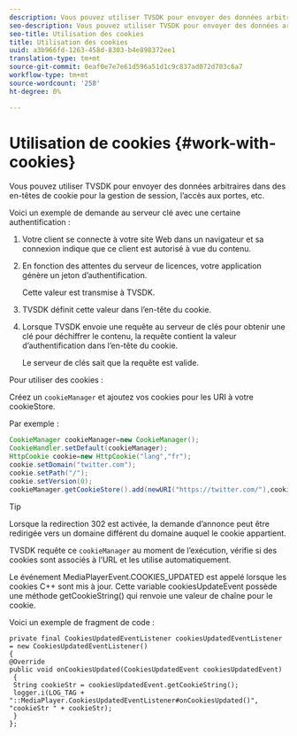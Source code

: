 ```yaml
---
description: Vous pouvez utiliser TVSDK pour envoyer des données arbitraires dans des en-têtes de cookie pour la gestion de session, l’accès aux portes, etc.
seo-description: Vous pouvez utiliser TVSDK pour envoyer des données arbitraires dans des en-têtes de cookie pour la gestion de session, l’accès aux portes, etc.
seo-title: Utilisation des cookies
title: Utilisation des cookies
uuid: a3b966fd-1263-458d-8303-b4e898372ee1
translation-type: tm+mt
source-git-commit: 0eaf0e7e7e61d596a51d1c9c837ad072d703c6a7
workflow-type: tm+mt
source-wordcount: '258'
ht-degree: 0%

---
```



# Utilisation de cookies {#work-with-cookies}

Vous pouvez utiliser TVSDK pour envoyer des données arbitraires dans des en-têtes de cookie pour la gestion de session, l’accès aux portes, etc.

Voici un exemple de demande au serveur clé avec une certaine authentification :

1. Votre client se connecte à votre site Web dans un navigateur et sa connexion indique que ce client est autorisé à vue du contenu.
1. En fonction des attentes du serveur de licences, votre application génère un jeton d’authentification.

   Cette valeur est transmise à TVSDK.
1. TVSDK définit cette valeur dans l’en-tête du cookie.
1. Lorsque TVSDK envoie une requête au serveur de clés pour obtenir une clé pour déchiffrer le contenu, la requête contient la valeur d’authentification dans l’en-tête du cookie.

   Le serveur de clés sait que la requête est valide.

Pour utiliser des cookies :

Créez un `cookieManager` et ajoutez vos cookies pour les URI à votre cookieStore.

Par exemple :

```java
CookieManager cookieManager=new CookieManager(); 
CookieHandler.setDefault(cookieManager);  
HttpCookie cookie=new HttpCookie("lang","fr"); 
cookie.setDomain("twitter.com");  
cookie.setPath("/"); 
cookie.setVersion(0); 
cookieManager.getCookieStore().add(newURI("https://twitter.com/"),cookie);
```

>[!TIP]
>
>Lorsque la redirection 302 est activée, la demande d’annonce peut être redirigée vers un domaine différent du domaine auquel le cookie appartient.

TVSDK requête ce `cookieManager` au moment de l’exécution, vérifie si des cookies sont associés à l’URL et les utilise automatiquement.

Le événement MediaPlayerEvent.COOKIES_UPDATED est appelé lorsque les cookies C++ sont mis à jour. Cette variable cookiesUpdateEvent possède une méthode getCookieString() qui renvoie une valeur de chaîne pour le cookie.

Voici un exemple de fragment de code :

```
private final CookiesUpdatedEventListener cookiesUpdatedEventListener = new CookiesUpdatedEventListener()  
{ 
@Override 
public void onCookiesUpdated(CookiesUpdatedEvent cookiesUpdatedEvent) 
 { 
 String cookieStr = cookiesUpdatedEvent.getCookieString();  
 logger.i(LOG_TAG + "::MediaPlayer.CookiesUpdatedEventListener#onCookiesUpdated()", "cookieStr " + cookieStr);  
 }  
};
```

